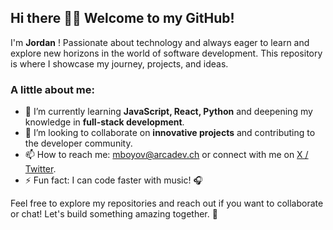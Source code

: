 ## Hi there 👋🏿 Welcome to my GitHub!

I'm **Jordan** ! Passionate about technology and always eager to learn and explore new horizons in the world of software development. This repository is where I showcase my journey, projects, and ideas.

### A little about me:

- 🌱 I’m currently learning **JavaScript, React, Python** and deepening my knowledge in **full-stack development**.
- 👯 I’m looking to collaborate on **innovative projects** and contributing to the developer community.
- 📫 How to reach me: [mboyov@arcadev.ch](mailto:mboyov@arcadev.ch) or connect with me on [X / Twitter](https://x.com/mboyov).
- ⚡ Fun fact: I can code faster with music! 🎧
  
Feel free to explore my repositories and reach out if you want to collaborate or chat! Let's build something amazing together. 🚀

